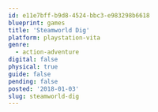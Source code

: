```yaml
---
id: e11e7bff-b9d8-4524-bbc3-e983298b6618
blueprint: games
title: 'Steamworld Dig'
platform: playstation-vita
genre:
  - action-adventure
digital: false
physical: true
guide: false
pending: false
posted: '2018-01-03'
slug: steamworld-dig
---
```

